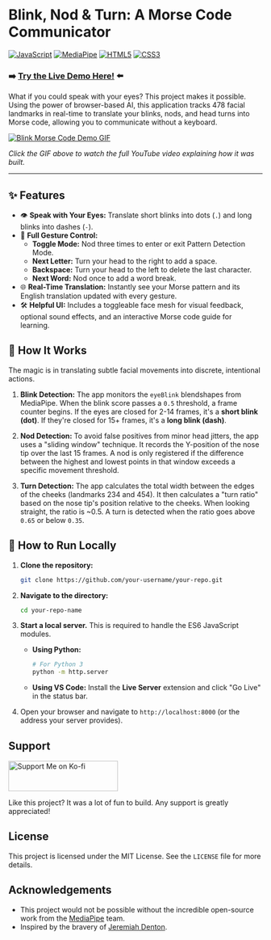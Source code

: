 
# Blink, Nod & Turn: A Morse Code Communicator

[![JavaScript](https://img.shields.io/badge/JavaScript-ES6%2B-yellow?style=for-the-badge&logo=javascript)](https://developer.mozilla.org/en-US/docs/Web/JavaScript)
[![MediaPipe](https://img.shields.io/badge/MediaPipe-Face%20Landmarker-orange?style=for-the-badge&logo=google)](https://mediapipe.dev/)
[![HTML5](https://img.shields.io/badge/HTML5-E34F26?style=for-the-badge&logo=html5&logoColor=white)](https://en.wikipedia.org/wiki/HTML5)
[![CSS3](https://img.shields.io/badge/CSS3-1572B6?style=for-the-badge&logo=css3&logoColor=white)](https://en.wikipedia.org/wiki/CSS3)

### ➡️ [**Try the Live Demo Here!**](https://fantastic-hamster-94cff7.netlify.app/) ⬅️

What if you could speak with your eyes? This project makes it possible. Using the power of browser-based AI, this application tracks 478 facial landmarks in real-time to translate your blinks, nods, and head turns into Morse code, allowing you to communicate without a keyboard.

[![Blink Morse Code Demo GIF](assets/showcase.gif)](https://youtu.be/LB8nHcPoW-g)

*Click the GIF above to watch the full YouTube video explaining how it was built.*

---

## ✨ Features

-   👁️ **Speak with Your Eyes:** Translate short blinks into dots (`.`) and long blinks into dashes (`-`).
-   🤖 **Full Gesture Control:**
    -   **Toggle Mode:** Nod three times to enter or exit Pattern Detection Mode.
    -   **Next Letter:** Turn your head to the right to add a space.
    -   **Backspace:** Turn your head to the left to delete the last character.
    -   **Next Word:** Nod once to add a word break.
-   🌐 **Real-Time Translation:** Instantly see your Morse pattern and its English translation updated with every gesture.
-   🛠️ **Helpful UI:** Includes a toggleable face mesh for visual feedback, optional sound effects, and an interactive Morse code guide for learning.

## 🤔 How It Works

The magic is in translating subtle facial movements into discrete, intentional actions.

1.  **Blink Detection:** The app monitors the `eyeBlink` blendshapes from MediaPipe. When the blink score passes a `0.5` threshold, a frame counter begins. If the eyes are closed for 2-14 frames, it's a **short blink (dot)**. If they're closed for 15+ frames, it's a **long blink (dash)**.

2.  **Nod Detection:** To avoid false positives from minor head jitters, the app uses a "sliding window" technique. It records the Y-position of the nose tip over the last 15 frames. A nod is only registered if the difference between the highest and lowest points in that window exceeds a specific movement threshold.

3.  **Turn Detection:** The app calculates the total width between the edges of the cheeks (landmarks 234 and 454). It then calculates a "turn ratio" based on the nose tip's position relative to the cheeks. When looking straight, the ratio is ~0.5. A turn is detected when the ratio goes above `0.65` or below `0.35`.

## 🚀 How to Run Locally

1.  **Clone the repository:**
    ```bash
    git clone https://github.com/your-username/your-repo.git
    ```
2.  **Navigate to the directory:**
    ```bash
    cd your-repo-name
    ```
3.  **Start a local server.** This is required to handle the ES6 JavaScript modules.
    *   **Using Python:**
        ```bash
        # For Python 3
        python -m http.server
        ```
    *   **Using VS Code:** Install the **Live Server** extension and click "Go Live" in the status bar.

4.  Open your browser and navigate to `http://localhost:8000` (or the address your server provides).

## Support

<a href="https://ko-fi.com/pikocanfly/tip" target="_blank">
  <img src="https://storage.ko-fi.com/cdn/kofi2.png?v=3" alt="Support Me on Ko-fi" style="border:0px;height: 60px !important;width: 217px !important;" >

</a>

Like this project? It was a lot of fun to build. Any support is greatly appreciated!

## License

This project is licensed under the MIT License. See the `LICENSE` file for more details.

## Acknowledgements

-   This project would not be possible without the incredible open-source work from the [MediaPipe](https://mediapipe.dev/) team.
-   Inspired by the bravery of [Jeremiah Denton](https://en.wikipedia.org/wiki/Jeremiah_Denton).
